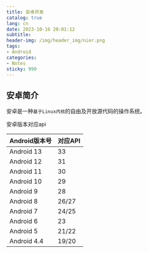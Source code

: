 ```yaml
---
title: 安卓开发
catalog: true
lang: cn
date: 2023-10-16 20:01:12
subtitle:
header-img: /img/header_img/nier.png
tags:
- Android
categories:
- Notes
sticky: 999
---
```


## 安卓简介

安卓是一种`基于Linux内核`的自由及开放源代码的操作系统。

安卓版本对应api

| Android版本号 | 对应API |
| :-- | :-- |
| Android 13 | 33 |
| Android 12 | 31 |
| Android 11 | 30 |
| Android 10 | 29 |
| Android 9 | 28 |
| Android 8 | 26/27 |
| Android 7 | 24/25 |
| Android 6 | 23 |
| Android 5 | 21/22 |
| Android 4.4 | 19/20 |

